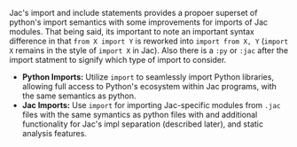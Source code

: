 Jac's import and include statements provides a propoer superset of python's import semantics with some improvements for imports of Jac modules. That being said, its important to note an important syntax difference in that `from X import Y` is reworked into `import from X, Y`  (`import X` remains in the style of `import X` in Jac). Also there is a `:py` or `:jac` after the import statment to signify which type of import to consider.

- **Python Imports:** Utilize `import` to seamlessly import Python libraries, allowing full access to Python's ecosystem within Jac programs, with the same semantics as python.
- **Jac Imports:** Use `import` for importing Jac-specific modules from `.jac` files with the same symantics as python files with and additional functionality for Jac's impl separation (described later), and static analysis features.
